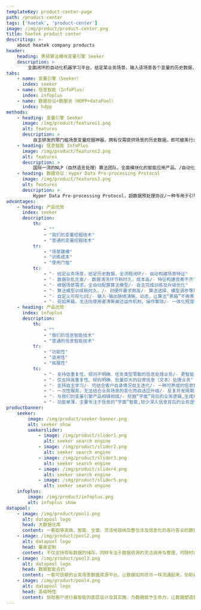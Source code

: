 ```yaml
---
templateKey: product-center-page
path: /product-center
tags: ['haetek', 'product-center']
image: /img/product/product-center.png
title: haetek product center
descritiop: >-
    about heatek company products
header:
    heading: 黑顿算法模块变量引擎 Seeker
    description: >
        全面闭环的自动化机器学习平台。给定某业务场景，输入该场景各个变量的历史数据，变量引擎即能根据历史数据进行自主学习，挖掘出深层次的场景知识，形成变量之间的关联图谱。依托关联图谱，客户可对部分变量进行赋值，图谱便可对未被赋值的变量进行实时预测，实现渗透式的场景数据/变量深度挖掘。
tabs:
    - name: 变量引擎（Seeker）
      index: seeker
    - name: 信息智能（InfoPlus）
      index: infoplus
    - name: 数据协议+数据池（HDPP+dataPool）
      index: hdpp
methods:
    - heading: 变量引擎 Seeker
      image: /img/product/features1.png
      alt: features
      description: >
          自主研发的零门槛场景变量挖掘神器，拥有仅需提供场景的历史数据，即可媲美行业专家的自主学习能力。/对于企业用户：全程闭环，自主迭代，在最短的时间，通过最低的研发成本，掌控行业运作机制，赋予场景深度算力，让各个企业用户脱颖而出，知己知彼，百战不殆，为业务场景赋予生命力与灵性。/对于个体用户：每时每刻都在更新的场景，覆盖生活中各行各业，健康养生、学术专业、职业规划、饮食生活、休闲娱乐、心理诊断、衣着时尚，零距离接触渗透到生活每一角落的人工智能算法。
    - heading: 信息智能 InfoPlus
      image: /img/product/features2.png
      alt: features
      description: >
          国际一流的NLP（自然语言处理）算法团队，全面模块化的智能应用产品。/自动化信息源处理：针对不同行业的信息处理业务（e.g.，文本），提升企业信息业务处理效率。/自主学习：支持自主养成模式，结合客户自身数据，自主迭代，零AI门槛，打造文本智能界的word。/信息逻辑图谱：挖掘信息背后的业务逻辑，不局限于“字面”的操作优化，实现深层业务逻辑挖掘与信息梳理。
    - heading: 数据协议：Hyper Data Pre-processing Protocol
      image: /img/product/features3.png
      alt: features
      description: >
          Hyper Data Pre-processing Protocol，超数据预处理协议/一种专用于引导使用者将其所接触到的原始信息资源整理成规范系统的量化格式的数据协议及其配套数据预处理工具。
advantages:
    - heading: 产品优势
      index: seeker
      description:
          th:
              - ""
              - "我们的变量挖掘技术"
              - "普通的变量挖掘技术"
          tr:
              - "场景建模"
              - "训练成本"
              - "使用门槛"
          tc:
              - "- 给定业务场景，给定历史数据，全流程闭环/- 自动构建场景特征"
              - "- 数据杂乱无章/- 数据清洗环节耗时久，成本高/- 特征构建良莠不齐"
              - "- 根据场景需求，全自动配置算法模型/- 自主完成训练及升级优化"
              - "- 算法模型训练耗时久，/- 对硬件要求颇高/- 算法选择、模型调参等环节较为繁杂"
              - "- 自定义可视化UI/- 输入-输出脉络清晰、动态，让算法“黑箱”不再黑"
              - "- 宛如黑箱，无法向使用者清晰阐述运作机制，操作繁琐/- 一体化程度较低"
    - heading: 产品优势
      index: infoplus
      description:
          th:
              - ""
              - "我们的信息智能技术"
              - "普通的信息智能技术"
          tr:
              - "功能性"
              - "适用性"
              - "拓展性"
          tc:
              - "- 支持低重复性、规则不明确、任务类型零散的信息处理业务/- 更智能，更强健"
              - "- 仅支持高重复性、规则明确、批量巨大的日常信息（文本）处理业务"
              - "- 支持自主学习/- 可结合客户自身情况自主迭代/- 一种可养成的信息智能系统"
              - "- 一次性服务，无法结合业务场景的变化而自适应升级/- 反复开发周期久、成本大"
              - "- 与我们的变量引擎产品相辅相成/- 挖掘“字面”背后的业务逻辑,生成用户专属的信息业务知识图谱"
              - "- 功能单薄，主要专注于信息的“字面”智能,较少深入信息背后的业务逻辑"
productbanner:
    seeker:
        image: /img/product/seeker-banner.png
        alt: seeker show
        seekerslider:
            - image: /img/product/slider1.png
              alt: seeker search engine
            - image: /img/product/slider2.png
              alt: seeker search engine
            - image: /img/product/slider3.png
              alt: seeker search engine
            - image: /img/product/slider4.png
              alt: seeker search engine
            - image: /img/product/slider5.png
              alt: seeker search engine
    infoplus:
        image: /img/product/infoplus.png
        alt: infoplus show
datapool:
    - image: /img/product/pool1.png
      alt: datapool logo
      head: 大数据仓库
      content: 一套能够高效、智能、全面、灵活地容纳及整合涉及信息化的各行各业的数据资源的大数据仓库
    - image: /img/product/pool2.png
      alt: datapool logo
      head: 量身定制
      content: 不仅支持现有数据的储存，同样专注于数据资源的灵活调用与整理，可随时以最稳妥的形式，针对客户最需要的场景，为客户提供最需要的数据资源
    - image: /img/product/pool3.png
      alt: datapool logo
      head: 数据智能合约
      content: 一套可信赖的业务场景数据资源平台，让数据如同货币一样流通起来，协助各行各业进行更深层的相互增值
    - image: /img/product/pool4.png
      alt: datapool logo
      head: 高级特性
      content: 协助客户进行最智能的底层设计及其实施，为数据赋予生命力，让数据塑造智能，让智能塑造生活
---
```


